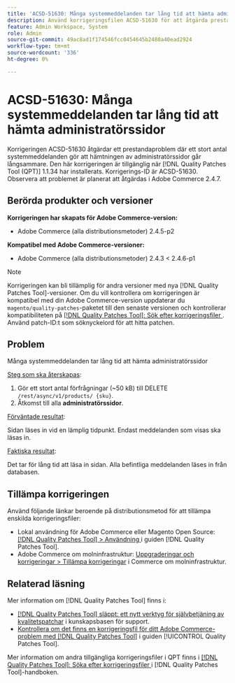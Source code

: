 ```yaml
---
title: 'ACSD-51630: Många systemmeddelanden tar lång tid att hämta administratörssidor'
description: Använd korrigeringsfilen ACSD-51630 för att åtgärda prestandaproblem i Adobe Commerce där en stor mängd systemmeddelanden gör att det går långsammare att hämta administratörssidor.
feature: Admin Workspace, System
role: Admin
source-git-commit: 49ac8ad1f174546fcc0454645b2480a40ead2924
workflow-type: tm+mt
source-wordcount: '336'
ht-degree: 0%

---
```


# ACSD-51630: Många systemmeddelanden tar lång tid att hämta administratörssidor

Korrigeringen ACSD-51630 åtgärdar ett prestandaproblem där ett stort antal systemmeddelanden gör att hämtningen av administratörssidor går långsammare. Den här korrigeringen är tillgänglig när [!DNL Quality Patches Tool (QPT)] 1.1.34 har installerats. Korrigerings-ID är ACSD-51630. Observera att problemet är planerat att åtgärdas i Adobe Commerce 2.4.7.

## Berörda produkter och versioner

**Korrigeringen har skapats för Adobe Commerce-version:**

* Adobe Commerce (alla distributionsmetoder) 2.4.5-p2

**Kompatibel med Adobe Commerce-versioner:**

* Adobe Commerce (alla distributionsmetoder) 2.4.3 &lt; 2.4.6-p1

>[!NOTE]
>
>Korrigeringen kan bli tillämplig för andra versioner med nya [!DNL Quality Patches Tool]-versioner. Om du vill kontrollera om korrigeringen är kompatibel med din Adobe Commerce-version uppdaterar du `magento/quality-patches`-paketet till den senaste versionen och kontrollerar kompatibiliteten på [[!DNL Quality Patches Tool]: Sök efter korrigeringsfiler ](https://experienceleague.adobe.com/tools/commerce-quality-patches/index.html). Använd patch-ID:t som söknyckelord för att hitta patchen.

## Problem

Många systemmeddelanden tar lång tid att hämta administratörssidor

<u>Steg som ska återskapas</u>:

1. Gör ett stort antal förfrågningar (~50 kB) till DELETE `/rest/async/v1/products/ {sku}`.
1. Åtkomst till alla **administratörssidor**.

<u>Förväntade resultat</u>:

Sidan läses in vid en lämplig tidpunkt. Endast meddelanden som visas ska läsas in.

<u>Faktiska resultat</u>:

Det tar för lång tid att läsa in sidan. Alla befintliga meddelanden läses in från databasen.

## Tillämpa korrigeringen

Använd följande länkar beroende på distributionsmetod för att tillämpa enskilda korrigeringsfiler:

* Lokal användning för Adobe Commerce eller Magento Open Source: [[!DNL Quality Patches Tool] > Användning ](https://experienceleague.adobe.com/docs/commerce-operations/tools/quality-patches-tool/usage.html) i guiden [!DNL Quality Patches Tool].
* Adobe Commerce om molninfrastruktur: [Uppgraderingar och korrigeringar > Tillämpa korrigeringar](https://experienceleague.adobe.com/docs/commerce-cloud-service/user-guide/develop/upgrade/apply-patches.html) i Commerce om molninfrastruktur.

## Relaterad läsning

Mer information om [!DNL Quality Patches Tool] finns i:

* [[!DNL Quality Patches Tool] släppt: ett nytt verktyg för självbetjäning av kvalitetspatchar](https://experienceleague.adobe.com/en/docs/commerce-knowledge-base/kb/announcements/commerce-announcements/magento-quality-patches-released-new-tool-to-self-serve-quality-patches) i kunskapsbasen för support.
* [Kontrollera om det finns en korrigeringsfil för ditt Adobe Commerce-problem med  [!DNL Quality Patches Tool]](/help/tools/quality-patches-tool/patches-available-in-qpt/check-patch-for-magento-issue-with-magento-quality-patches.md) i guiden [!UICONTROL Quality Patches Tool].


Mer information om andra tillgängliga korrigeringsfiler i QPT finns i [[!DNL Quality Patches Tool]: Söka efter korrigeringsfiler ](https://experienceleague.adobe.com/tools/commerce-quality-patches/index.html) i [!DNL Quality Patches Tool]-handboken.
